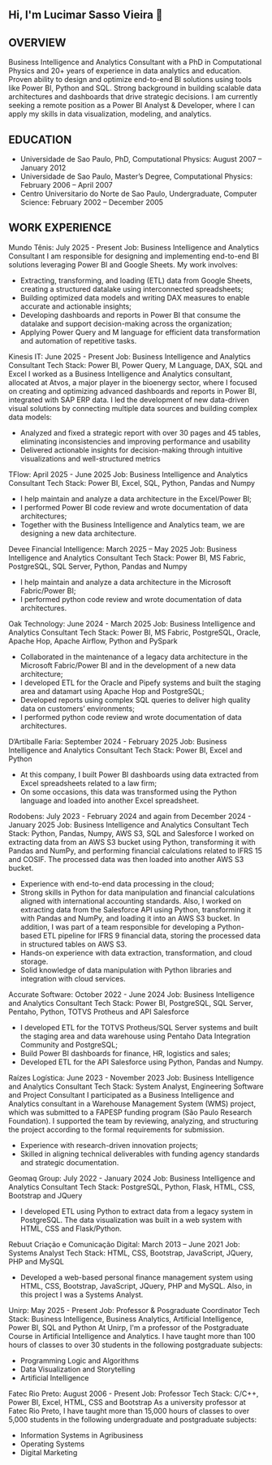 ## Hi, I'm Lucimar Sasso Vieira 👋
OVERVIEW
------------------------------------------------------------------------------------------------------------------------------
Business Intelligence and Analytics Consultant with a PhD in Computational Physics and 20+ years of experience in data analytics and education. Proven ability to design and optimize end-to-end BI solutions using tools like Power BI, Python and SQL. Strong background in building scalable data architectures and dashboards that drive strategic decisions. I am currently seeking a remote position as a Power BI Analyst & Developer, where I can apply my skills in data visualization, modeling, and analytics. 

EDUCATION
------------------------------------------------------------------------------------------------------------------------------
- Universidade de Sao Paulo, PhD, Computational Physics: August 2007 – January 2012
- Universidade de Sao Paulo, Master’s Degree, Computational Physics: February 2006 – April 2007
- Centro Universitario do Norte de Sao Paulo, Undergraduate, Computer Science: February 2002 – December 2005

WORK EXPERIENCE  
------------------------------------------------------------------------------------------------------------------------------
Mundo Tênis: July 2025 - Present
Job: Business Intelligence and Analytics Consultant
I am responsible for designing and implementing end-to-end BI solutions leveraging Power BI and Google Sheets. My work involves:
- Extracting, transforming, and loading (ETL) data from Google Sheets, creating a structured datalake using interconnected spreadsheets;
- Building optimized data models and writing DAX measures to enable accurate and actionable insights;
- Developing dashboards and reports in Power BI that consume the datalake and support decision-making across the organization;
- Applying Power Query and M language for efficient data transformation and automation of repetitive tasks.

Kinesis IT: June 2025 - Present
Job: Business Intelligence and Analytics Consultant
Tech Stack: Power BI, Power Query, M Language, DAX, SQL and Excel
I worked as a Business Intelligence and Analytics consultant, allocated at Atvos, a major player in the bioenergy sector, where I focused on creating and optimizing advanced dashboards and reports in Power BI, integrated with SAP ERP data. I led the development of new data-driven visual solutions by connecting multiple data sources and building complex data models:
- Analyzed and fixed a strategic report with over 30 pages and 45 tables, eliminating inconsistencies and improving performance and usability
- Delivered actionable insights for decision-making through intuitive visualizations and well-structured metrics

TFlow: April 2025 - June 2025
Job: Business Intelligence and Analytics Consultant
Tech Stack: Power BI, Excel, SQL, Python, Pandas and Numpy
- I help maintain and analyze a data architecture in the Excel/Power BI;
- I performed Power BI code review and wrote documentation of data architectures;
- Together with the Business Intelligence and Analytics team, we are designing a new data architecture.

Devee Financial Intelligence: March 2025 – May 2025
Job: Business Intelligence and Analytics Consultant
Tech Stack: Power BI, MS Fabric, PostgreSQL, SQL Server, Python, Pandas and Numpy
- I help maintain and analyze a data architecture in the Microsoft Fabric/Power BI;
- I performed python code review and wrote documentation of data architectures.

Oak Technology: June 2024 - March 2025
Job: Business Intelligence and Analytics Consultant
Tech Stack: Power BI, MS Fabric, PostgreSQL, Oracle, Apache Hop, Apache Airflow, Python and PySpark
- Collaborated in the maintenance of a legacy data architecture in the Microsoft Fabric/Power BI and in the development of a new data architecture;
- I developed ETL for the Oracle and Pipefy systems and built the staging area and datamart using Apache Hop and PostgreSQL;
- Developed reports using complex SQL queries to deliver high quality data on customers’ environments;
- I performed python code review and wrote documentation of data architectures.

D’Artiballe Faria: September 2024 - February 2025
Job: Business Intelligence and Analytics Consultant
Tech Stack: Power BI, Excel and Python
- At this company, I built Power BI dashboards using data extracted from Excel spreadsheets related to a law firm;
- On some occasions, this data was transformed using the Python language and loaded into another Excel spreadsheet.

Rodobens: July 2023 - February 2024 and again from December 2024 - January 2025
Job: Business Intelligence and Analytics Consultant
Tech Stack: Python, Pandas, Numpy, AWS S3, SQL and Salesforce
I worked on extracting data from an AWS S3 bucket using Python, transforming it with Pandas and NumPy, and performing financial calculations related to IFRS 15 and COSIF. The processed data was then loaded into another AWS S3 bucket.
- Experience with end-to-end data processing in the cloud;
- Strong skills in Python for data manipulation and financial calculations aligned with international accounting standards.
Also, I worked on extracting data from the Salesforce API using Python, transforming it with Pandas and NumPy, and loading it into an AWS S3 bucket. In addition, I was part of a team responsible for developing a Python-based ETL pipeline for IFRS 9 financial data, storing the processed data in structured tables on AWS S3.
- Hands-on experience with data extraction, transformation, and cloud storage.
- Solid knowledge of data manipulation with Python libraries and integration with cloud services.

Accurate Software: October 2022 - June 2024
Job: Business Intelligence and Analytics Consultant
Tech Stack: Power BI, PostgreSQL, SQL Server, Pentaho, Python, TOTVS Protheus and API Salesforce
- I developed ETL for the TOTVS Protheus/SQL Server systems and built the staging area and data warehouse using Pentaho Data Integration Community and PostgreSQL; 
- Build Power BI dashboards for finance, HR, logistics and sales;
- Developed ETL for the API Salesforce using Python, Pandas and Numpy.

Raízes Logística: June 2023 - November 2023
Job: Business Intelligence and Analytics Consultant
Tech Stack: System Analyst, Engineering Software and Project Consultant
I participated as a Business Intelligence and Analytics consultant in a Warehouse Management System (WMS) project, which was submitted to a FAPESP funding program (São Paulo Research Foundation).
I supported the team by reviewing, analyzing, and structuring the project according to the formal requirements for submission.
- Experience with research-driven innovation projects;
- Skilled in aligning technical deliverables with funding agency standards and strategic documentation.

Geomaq Group: July 2022 - January 2024
Job: Business Intelligence and Analytics Consultant
Tech Stack: PostgreSQL, Python, Flask, HTML, CSS, Bootstrap and JQuery
- I developed ETL using Python to extract data from a legacy system in PostgreSQL. The data visualization was built in a web system with HTML, CSS and Flask/Python.

Rebuut Criação e Comunicação Digital: March 2013 – June 2021
Job: Systems Analyst 
Tech Stack: HTML, CSS, Bootstrap, JavaScript, JQuery, PHP and MySQL
- Developed a web-based personal finance management system using HTML, CSS, Bootstrap, JavaScript, JQuery, PHP and MySQL. Also, in this project I was a Systems Analyst. 

Unirp: May 2025 - Present
Job: Professor & Posgraduate Coordinator
Tech Stack: Business Intelligence, Business Analytics, Artificial Intelligence, Power BI, SQL and Python
At Unirp, I'm a professor of the Postgraduate Course in Artificial Intelligence and Analytics. I have taught more than 100 hours of classes to over 30 students in the following postgraduate subjects: 
- Programming Logic and Algorithms
- Data Visualization and Storytelling
- Artificial Intelligence

Fatec Rio Preto: August 2006 - Present
Job: Professor
Tech Stack: C/C++, Power BI, Excel, HTML, CSS and Bootstrap
As a university professor at Fatec Rio Preto, I have taught more than 15,000 hours of classes to over 5,000 students in the following undergraduate and postgraduate subjects: 
- Information Systems in Agribusiness 
- Operating Systems 
- Digital Marketing
